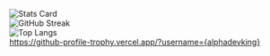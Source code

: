 ![Stats Card](https://github-readme-stats.vercel.app/api?username=alphadevking&show_icons=true&theme=)<br/>
![GitHub Streak](https://streak-stats.demolab.com?user=alphadevking&theme=blueberry&hide_border=true&border_radius=8)<br/>
![Top Langs](https://github-readme-stats.vercel.app/api/top-langs/?username=alphadevking&layout=compact)<br/>
https://github-profile-trophy.vercel.app/?username={alphadevking}